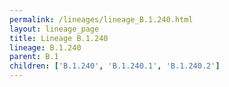 ```yaml
---
permalink: /lineages/lineage_B.1.240.html
layout: lineage_page
title: Lineage B.1.240
lineage: B.1.240
parent: B.1
children: ['B.1.240', 'B.1.240.1', 'B.1.240.2']
---
```

